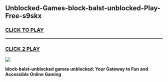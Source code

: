 
## Unblocked-Games-block-balst-unblocked-Play-Free-s9skx
<h3>
<a href="https://premium76.site?title=block-balst-unblocked&ref=23A">CLICK TO PLAY</a></h3>
<hr>

<h3>
<a href="https://premium76.site?title=block-balst-unblocked&ref=23A">CLICK 2 PLAY</a>
  
</h3>

<a href="https://premium76.site?title=block-balst-unblocked&ref=23A"><img src="https://clearcache.store/games.png"></a>


**block-balst-unblocked games unblocked: Your Gateway to Fun and Accessible Online Gaming**
